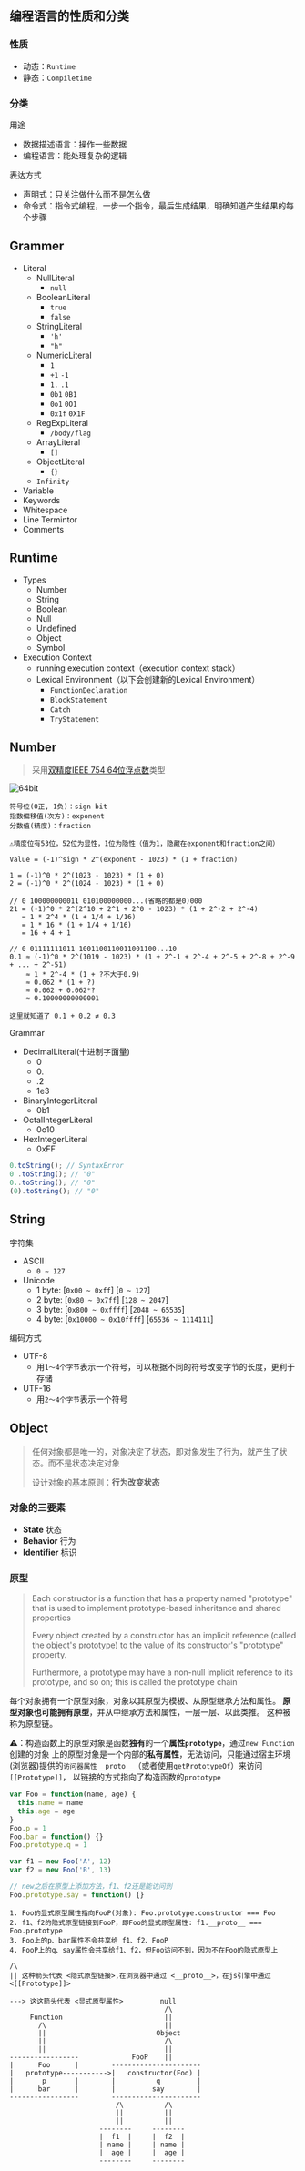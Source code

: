 ## 编程语言的性质和分类

### 性质

- 动态：`Runtime`
- 静态：`Compiletime`

### 分类

用途
  - 数据描述语言：操作一些数据
  - 编程语言：能处理复杂的逻辑

表达方式
  - 声明式：只关注做什么而不是怎么做
  - 命令式：指令式编程，一步一个指令，最后生成结果，明确知道产生结果的每个步骤

## Grammer

- Literal
  - NullLiteral
    - `null`
  - BooleanLiteral
    - `true`
    - `false`
  - StringLiteral
    - `'h'`
    - `"h"`
  - NumericLiteral
    - `1`
    - `+1` `-1`
    - `1.` `.1`
    - `0b1`  `0B1`
    - `0o1`  `0O1`
    - `0x1f`  `0X1F`
  - RegExpLiteral
    - `/body/flag`
  - ArrayLiteral
    - `[]`
  - ObjectLiteral
    - `{}`
  - `Infinity`
- Variable
- Keywords
- Whitespace
- Line Termintor
- Comments

## Runtime

- Types
  - Number
  - String
  - Boolean
  - Null
  - Undefined
  - Object
  - Symbol
- Execution Context
  - running execution context（execution context stack）
  - Lexical Environment（以下会创建新的Lexical Environment）
    - `FunctionDeclaration`
    - `BlockStatement`
    - `Catch`
    - `TryStatement`


## Number

> 采用[双精度IEEE 754 64位浮点数](https://en.wikipedia.org/wiki/Double-precision_floating-point_format)类型

![64bit](IEEE754(64bit).PNG)

```plaintext
符号位(0正, 1负)：sign bit
指数偏移值(次方)：exponent
分数值(精度)：fraction

⚠️精度位有53位，52位为显性，1位为隐性（值为1，隐藏在exponent和fraction之间）

Value = (-1)^sign * 2^(exponent - 1023) * (1 + fraction)

1 = (-1)^0 * 2^(1023 - 1023) * (1 + 0)
2 = (-1)^0 * 2^(1024 - 1023) * (1 + 0)

// 0 100000000011 010100000000...(省略的都是0)000
21 = (-1)^0 * 2^(2^10 + 2^1 + 2^0 - 1023) * (1 + 2^-2 + 2^-4)
   = 1 * 2^4 * (1 + 1/4 + 1/16)
   = 1 * 16 * (1 + 1/4 + 1/16)
   = 16 + 4 + 1

// 0 01111111011 1001100110011001100...10
0.1 ≈ (-1)^0 * 2^(1019 - 1023) * (1 + 2^-1 + 2^-4 + 2^-5 + 2^-8 + 2^-9 + ... + 2^-51)
    ≈ 1 * 2^-4 * (1 + ?不大于0.9)
    ≈ 0.062 * (1 + ?)
    ≈ 0.062 + 0.062*?
    ≈ 0.10000000000001

这里就知道了 0.1 + 0.2 ≠ 0.3
```

Grammar
  - DecimalLiteral(十进制字面量)
    - 0
    - 0\.
    - .2
    - 1e3
  - BinaryIntegerLiteral
    - 0b1
  - OctalIntegerLiteral
    - 0o10
  - HexIntegerLiteral
    - 0xFF

```javascript
0.toString(); // SyntaxError
0 .toString(); // "0"
0..toString(); // "0"
(0).toString(); // "0"
```

## String

字符集
  - ASCII
    - `0 ~ 127`
  - Unicode
    - 1 byte: [`0x00 ~ 0xff`] [`0 ~ 127`]
    - 2 byte: [`0x80 ~ 0x7ff`] [`128 ~ 2047`]
    - 3 byte: [`0x800 ~ 0xffff`] [`2048 ~ 65535`]
    - 4 byte: [`0x10000 ~ 0x10ffff`] [`65536 ~ 1114111`]

编码方式
  - UTF-8
    - 用`1～4个字节`表示一个符号，可以根据不同的符号改变字节的长度，更利于存储
  - UTF-16
    - 用`2～4个字节`表示一个符号

## Object

> 任何对象都是唯一的，对象决定了状态，即对象发生了行为，就产生了状态。而不是状态决定对象
> 
> 设计对象的基本原则：**行为改变状态**

### **对象的三要素**
  - **State** 状态
  - **Behavior** 行为
  - **Identifier** 标识

### **原型**

> Each constructor is a function that has a property named "prototype" that is used to implement prototype-based inheritance and shared properties
>
> Every object created by a constructor has an implicit reference (called the object's prototype) to the value of its constructor's "prototype" property.
> 
> Furthermore, a prototype may have a non-null implicit reference to its prototype, and so on; this is called the prototype chain
> 

每个对象拥有一个原型对象，对象以其原型为模板、从原型继承方法和属性。
**原型对象也可能拥有原型**，并从中继承方法和属性，一层一层、以此类推。
这种被称为原型链。

⚠️：构造函数上的原型对象是函数**独有**的一个**属性`prototype`**，通过`new Function`创建的对象
上的原型对象是一个内部的**私有属性**，无法访问，只能通过宿主环境(浏览器)提供的`访问器属性__proto__`（或者使用`getPrototypeOf`）来访问`[[Prototype]]`，
以链接的方式指向了构造函数的`prototype`

```javascript
var Foo = function(name, age) {
  this.name = name
  this.age = age
}
Foo.p = 1
Foo.bar = function() {}
Foo.prototype.q = 1

var f1 = new Foo('A', 12)
var f2 = new Foo('B', 13)

// new之后在原型上添加方法，f1、f2还是能访问到
Foo.prototype.say = function() {}
```

```
1. Foo的显式原型属性指向FooP(对象): Foo.prototype.constructor === Foo
2. f1、f2的隐式原型链接到FooP，即Foo的显式原型属性: f1.__proto__ === Foo.prototype
3. Foo上的p、bar属性不会共享给 f1、f2、FooP
4. FooP上的q、say属性会共享给f1、f2，但Foo访问不到，因为不在Foo的隐式原型上

/\
|| 这种箭头代表 <隐式原型链接>,在浏览器中通过 <__proto__>，在js引擎中通过 <[[Prototype]]>

---> 这这箭头代表 <显式原型属性>         null  
                                      /\
     Function                         ||
       /\                             ||
       ||                           Object
       ||                             /\
       ||                             ||
-----------------             FooP    ||
|      Foo      |        ----------------------
|   prototype----------->|   constructor(Foo) | 
|       p       |        |          q         | 
|      bar      |        |         say        |
-----------------        ---------------------- 
                          /\          /\
                          ||          ||
                          ||          ||
                      --------     --------
                      |  f1  |     |  f2  |  
                      | name |     | name |
                      |  age |     |  age |
                      --------     --------
```